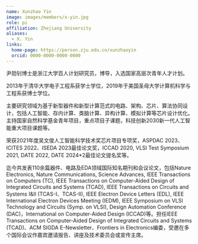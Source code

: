 ```yaml
---
name: Xunzhao Yin
image: images/members/x-yin.jpg
role: pi
affiliation: Zhejiang University
aliases:
  - X. Yin
links:
  home-page: https://person.zju.edu.cn/xunzhaoyin
  orcid: 0000-0000-0000-0000
---
```


尹勋钊博士是浙江大学百人计划研究员，博导，入选国家高层次青年人才计划。

2013年于清华大学电子工程系获学士学位，2019年于美国圣母大学计算机科学与工程系获博士学位。

主要研究领域为基于新型器件和新型计算范式的电路、架构、芯片、算法协同设计，包括人工智能、存内计算、类脑计算、异构计算、模拟计算等芯片设计优化。主持国家自然科学基金青年项目，重点项目子课题，科技创新2030新一代人工智能重大项目课题等。

荣获2021年度吴文俊人工智能科学技术奖芯片项目专项奖，ASPDAC 2023、ICITES 2022、ISEDA 2023最佳论文奖，ICCAD 2020, VLSI Test Symposium 2021, DATE 2022, DATE 2024*2最佳论文提名奖等。

迄今共发表110余篇器件、电路及EDA领域国际知名期刊和会议论文，包括Nature Electronics, Nature Communications, Science Advances, IEEE Transactions on Computers (TC), IEEE Transactions on Computer-Aided Design of Integrated Circuits and Systems (TCAD), IEEE Transactions on Circuits and Systems I&II (TCAS-I、TCAS-II), IEEE Electron Device Letters (EDL), IEEE International Electron Devices Meeting (IEDM), IEEE Symposium on VLSI Technology and Circuits (Symp. on VLSI), Design Automation Conference (DAC)，International on Computer-Aided Design (ICCAD)等。担任IEEE Transactions on Computer-Aided Design of Integrated Circuits and Systems (TCAD)、ACM SIGDA E-Newsletter、Frontiers in Electronics编委，受邀在多个国际会议作嘉宾邀请报告、讲座及技术委员会或宣传主席。

